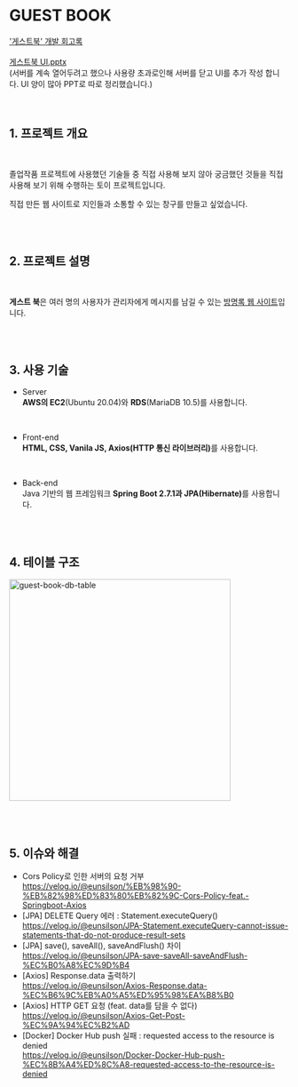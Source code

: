 # GUEST BOOK
['게스트북' 개발 회고록](https://velog.io/@eunsilson/%ED%86%A0%EC%9D%B4%ED%94%84%EB%A1%9C%EC%A0%9D%ED%8A%B8-%EA%B2%8C%EC%8A%A4%ED%8A%B8%EB%B6%81-%ED%9A%8C%EA%B3%A0%EB%A1%9D)
<br><br>
[게스트북 UI.pptx](https://github.com/EunsilSon/guest-book/files/9249059/UI.pptx)
<br>
(서버를 계속 열어두려고 했으나 사용량 초과로인해 서버를 닫고 UI를 추가 작성 합니다. UI 양이 많아 PPT로 따로 정리했습니다.)
<br><br><br>

## <b>1. 프로젝트 개요</b>
<br>
<p>졸업작품 프로젝트에 사용했던 기술들 중 직접 사용해 보지 않아 궁금했던 것들을 직접 사용해 보기 위해 수행하는 토이 프로젝트입니다.</p>
<p>직접 만든 웹 사이트로 지인들과 소통할 수 있는 창구를 만들고 싶었습니다.</p>
<br><br>

## <b>2. 프로젝트 설명</b>
<br>
<p><b>게스트 북</b>은 여러 명의 사용자가 관리자에게 메시지를 남길 수 있는 <u>방명록 웹 사이트</u>입니다.</p>
<br><br>

## <b>3. 사용 기술</b>

+ Server  
<b>AWS의 EC2</b>(Ubuntu 20.04)와 <b>RDS</b>(MariaDB 10.5)를 사용합니다.

<br>

+ Front-end  
<b>HTML, CSS, Vanila JS, Axios(HTTP 통신 라이브러리)</b>를 사용합니다.

<br>

+ Back-end  
Java 기반의 웹 프레임워크 <b>Spring Boot 2.7.1과 JPA(Hibernate)</b>를 사용합니다.

<br><br>

## <b>4. 테이블 구조</b>
<img width="399" alt="guest-book-db-table" src="https://user-images.githubusercontent.com/46162801/173296869-10d053a7-cfae-4fdc-a1b3-24b8e918acc4.png">

<br><br>

## <b>5. 이슈와 해결</b>
* Cors Policy로 인한 서버의 요청 거부<br>https://velog.io/@eunsilson/%EB%98%90-%EB%82%98%ED%83%80%EB%82%9C-Cors-Policy-feat.-Springboot-Axios
* [JPA] DELETE Query 에러 : Statement.executeQuery()<br>https://velog.io/@eunsilson/JPA-Statement.executeQuery-cannot-issue-statements-that-do-not-produce-result-sets
* [JPA] save(), saveAll(), saveAndFlush() 차이<br>https://velog.io/@eunsilson/JPA-save-saveAll-saveAndFlush-%EC%B0%A8%EC%9D%B4
* [Axios] Response.data 출력하기<br>https://velog.io/@eunsilson/Axios-Response.data-%EC%B6%9C%EB%A0%A5%ED%95%98%EA%B8%B0
* [Axios] HTTP GET 요청 (feat. data를 담을 수 없다)<br>https://velog.io/@eunsilson/Axios-Get-Post-%EC%9A%94%EC%B2%AD
* [Docker] Docker Hub push 실패 : requested access to the resource is denied<br>https://velog.io/@eunsilson/Docker-Docker-Hub-push-%EC%8B%A4%ED%8C%A8-requested-access-to-the-resource-is-denied
